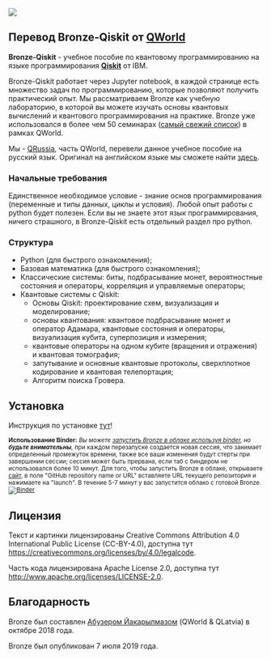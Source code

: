 ![](qworld/images/readme-logo.jpg)

## Перевод Bronze-Qiskit от [QWorld](https://qworld.net)

**Bronze-Qiskit** - учебное пособие по квантовому программированию на языке программирования [**Qiskit**](https://qiskit.org) от IBM.

Bronze-Qiskit работает через Jupyter notebook, в каждой странице есть множество задач по программированию, которые позволяют получить практический опыт. Мы рассматриваем Bronze как учебную лабораторию, в которой вы можете изучать основы квантовых вычислений и квантового программирования на практике. Bronze уже использовался в более чем 50 семинарах ([самый свежий список](http://qworld.net/workshop-bronze/#list)) в рамках QWorld.

Мы - [QRussia](https://qworld.net/qrussia/), часть QWorld, перевели данное учебное пособие на русский язык. Оригинал на английском языке мы сможете найти [здесь](https://gitlab.com/qworld/bronze-qiskit).

### Начальные требования

Единственное необходимое условие - знание основ программирования (переменные и типы данных, циклы и условия). Любой опыт работы с python будет полезен. Если вы не знаете этот язык программирования, ничего страшного, в Bronze-Qiskit есть отдельный раздел про python.

### Структура

- Python (для быстрого ознакомления);
- Базовая математика (для быстрого ознакомления);
- Классические системы: биты, подбрасывание монет, вероятностные состояния и операторы, корреляция и управляемые операторы;
- Квантовые системы с Qiskit:
    - Основы Qiskit: проектирование схем, визуализация и моделирование;
    - основы квантования: квантовое подбрасывание монет и оператор Адамара, квантовые состояния и операторы, визуализация кубита, суперпозиция и измерения;
    - квантовые операторы на одном кубите (вращения и отражения) и квантовая томография;
    - запутывание и основные квантовые протоколы, сверхплотное кодирование и квантовая телепортация;
    - Алгоритм поиска Гровера.

## Установка

Инструкция по установке [тут](installation.pdf)!

<small>

**Использование Binder:** _Вы можете [запустить Bronze в облаке используя binder](https://mybinder.org/v2/gl/qworld%2Fbronze-qiskit/HEAD?urlpath=lab/tree/START.ipynb), но **будьте внимательны**,_
при каждом перезапуске создается новая сессия, что занимает определенный промежуток времени, также все ваши изменения будут стерты при завершении сессии;
сессия может быть прервана, если таб с биндером не использовался более 10 минут.
Для того, чтобы запустить Bronze в облаке, открываете [сайт](https://mybinder.org/), в поле "GitHub repository name or URL" вставляете URL текущего репозитория и нажимаете на "launch". В течение 5-7 минут у вас запустится облако с готовой Bronze.
[![Binder](https://mybinder.org/badge_logo.svg)](https://mybinder.org/v2/gl/qworld%2Fbronze-qiskit/HEAD?urlpath=lab/tree/START.ipynb)
</small>

## Лицензия

Текст и картинки лицензированы Creative Commons Attribution 4.0 International Public License (CC-BY-4.0), доступна тут https://creativecommons.org/licenses/by/4.0/legalcode.

Часть кода лицензирована Apache License 2.0, доступна тут http://www.apache.org/licenses/LICENSE-2.0.

## Благодарность

Bronze был составлен [Абузером Йакарылмазом](http://abu.lu.lv) (QWorld & QLatvia) в октябре 2018 года. 

Bronze был опубликован 7 июля 2019 года.
